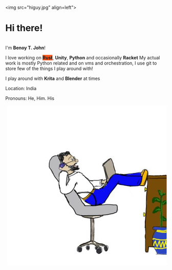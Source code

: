 <img src="higuy.jpg" align=left"></img><h1>Hi there!</h1> 
<br>I'm <b>Benoy T. John</b>!<br>

I love working on <span title="Seriously Rust is awesome!!" style="background-color: #FE5A1D"><b>Rust</b></span>, <span title="Learning + Playing" ><b>Unity</b>, <b>Python</b> and occasionally <b>Racket</b> 
My actual work is mostly Python related and on vms and orchestration, I use git to store few of the things I play around with!

I play around with <b>Krita</b> and <b>Blender</b> at times

Location: India

Pronouns: He, Him. His <br>
 
<img src="inofffice.jpg" align="right"> </img>




